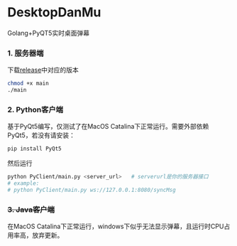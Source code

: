 # DesktopDanMu
Golang+PyQT5实时桌面弹幕  

### 1. 服务器端  
下载[release](https://github.com/SaltyFishQF/DesktopDanMu/releases/)中对应的版本
```bash
chmod +x main
./main
```

### 2. Python客户端  
基于PyQt5编写，仅测试了在MacOS Catalina下正常运行。需要外部依赖PyQt5，若没有请安装：
```bash
pip install PyQt5
```  

然后运行
```bash
python PyClient/main.py <server_url>   # serverurl是你的服务器接口
# example: 
# python PyClient/main.py ws://127.0.0.1:8080/syncMsg
```

### ~~3. Java客户端~~  
在MacOS Catalina下正常运行，windows下似乎无法显示弹幕，且运行时CPU占用率高，放弃更新。

